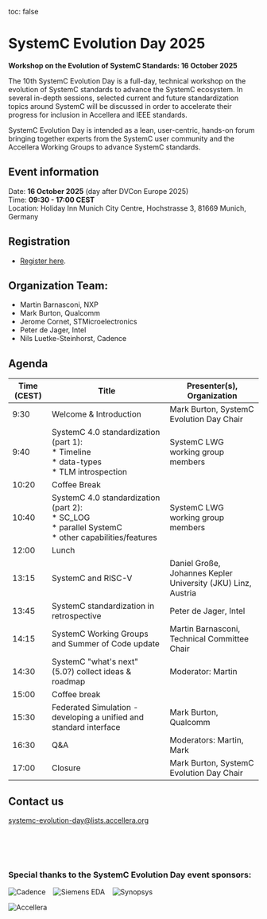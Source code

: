 toc: false

# SystemC Evolution Day 2025 <!--<img style="float: right; width:300px;" src="/images/systemC-evolution-day-2024-logo-500px.png">-->

**Workshop on the Evolution of SystemC Standards: 16 October 2025**

The 10th SystemC Evolution Day is a full-day, technical workshop on the evolution of SystemC standards to advance the SystemC ecosystem. In several in-depth sessions, selected current and future standardization topics around SystemC will be discussed in order to accelerate their progress for inclusion in Accellera and IEEE standards.

SystemC Evolution Day is intended as a lean, user-centric, hands-on forum bringing together experts from the SystemC user community and the Accellera Working Groups to advance SystemC standards.

## Event information

Date: **16 October 2025** (day after DVCon Europe 2025)<br>
Time: **09:30 - 17:00 CEST**<br>
Location: Holiday Inn Munich City Centre, Hochstrasse 3, 81669 Munich, Germany

## Registration

* [Register here](https://dvcon-europe.org/registration).

## Organization Team:

 * Martin Barnasconi, NXP
 * Mark Burton, Qualcomm
 * Jerome Cornet, STMicroelectronics
 * Peter de Jager, Intel
 * Nils Luetke-Steinhorst, Cadence

## Agenda

| Time (CEST) | Title | Presenter(s), Organization |
| --------------------- | ---------------- | -------------------------------- |
| 9:30 | Welcome & Introduction | Mark Burton, SystemC Evolution Day Chair |
| 9:40 | SystemC 4.0 standardization (part 1):<br>* Timeline<br>* data-types<br>* TLM introspection | SystemC LWG working group members |
| 10:20 | Coffee Break |
| 10:40 | SystemC 4.0 standardization (part 2):<br>* SC_LOG<br>* parallel SystemC<br>* other capabilities/features | SystemC LWG working group members |
| 12:00 | Lunch |
| 13:15 | SystemC and RISC-V | Daniel Große, Johannes Kepler University (JKU) Linz, Austria |
| 13:45 | SystemC standardization in retrospective | Peter de Jager, Intel |
| 14:15 | SystemC Working Groups and Summer of Code update | Martin Barnasconi, Technical Committee Chair |
| 14:30 | SystemC "what's next" (5.0?) collect ideas & roadmap | Moderator: Martin |
| 15:00 | Coffee break |
| 15:30 | Federated Simulation - developing a unified and standard interface | Mark Burton, Qualcomm |
| 16:30 | Q&A | Moderators: Martin, Mark |
| 17:00 | Closure | Mark Burton, SystemC Evolution Day Chair |

## Contact us

[systemc-evolution-day@lists.accellera.org](mailto:systemc-evolution-day@lists.accellera.org)
<br><br><br><br><br>
### Special thanks to the SystemC Evolution Day event sponsors:

<p><a href="http://www.cadence.com/" target="_blank" rel="noopener noreferrer"><img style="display: inline-block; padding-right: 15px;" src="/images/logo-cadence-sponsor.png" alt="Cadence" /></a><a href="http://www.mentor.com/" target="_blank" rel="noopener noreferrer"><img style="display: inline-block; padding-right: 15px;" src="/images/logo-siemens-sponsor.png" alt="Siemens EDA" /></a><a href="http://www.synopsys.com/" target="_blank" rel="noopener noreferrer"><img style="display: inline-block;" src="/images/logo-synopsys-sponsor.png" alt="Synopsys" /></a></p>
<p><a href="http://www.accellera.ogr/" target="_blank" rel="noopener noreferrer"><img style="display: inline-block;" src="/images/logo_accellera.png" alt="Accellera" /></a></p>
